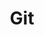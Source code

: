 ---
layout: tag-list
type: tag
title: Git
slug: Git
category: dev
sidebar: true
order: 1
published: false
description: >
   Tag Git

---